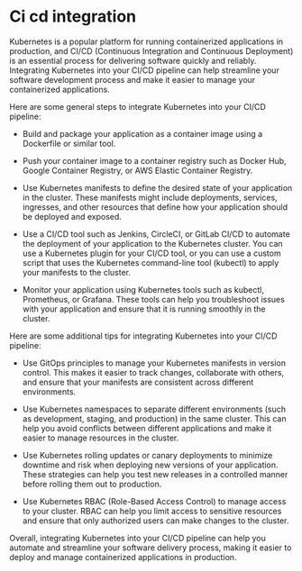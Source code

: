 # Ci cd integration
Kubernetes is a popular platform for running containerized applications in production, and CI/CD (Continuous Integration and Continuous Deployment) is an essential process for delivering software quickly and reliably. Integrating Kubernetes into your CI/CD pipeline can help streamline your software development process and make it easier to manage your containerized applications.

Here are some general steps to integrate Kubernetes into your CI/CD pipeline:

* Build and package your application as a container image using a Dockerfile or similar tool.

* Push your container image to a container registry such as Docker Hub, Google Container Registry, or AWS Elastic Container Registry.

* Use Kubernetes manifests to define the desired state of your application in the cluster. These manifests might include deployments, services, ingresses, and other resources that define how your application should be deployed and exposed.

* Use a CI/CD tool such as Jenkins, CircleCI, or GitLab CI/CD to automate the deployment of your application to the Kubernetes cluster. You can use a Kubernetes plugin for your CI/CD tool, or you can use a custom script that uses the Kubernetes command-line tool (kubectl) to apply your manifests to the cluster.

* Monitor your application using Kubernetes tools such as kubectl, Prometheus, or Grafana. These tools can help you troubleshoot issues with your application and ensure that it is running smoothly in the cluster.

Here are some additional tips for integrating Kubernetes into your CI/CD pipeline:

* Use GitOps principles to manage your Kubernetes manifests in version control. This makes it easier to track changes, collaborate with others, and ensure that your manifests are consistent across different environments.

* Use Kubernetes namespaces to separate different environments (such as development, staging, and production) in the same cluster. This can help you avoid conflicts between different applications and make it easier to manage resources in the cluster.

* Use Kubernetes rolling updates or canary deployments to minimize downtime and risk when deploying new versions of your application. These strategies can help you test new releases in a controlled manner before rolling them out to production.

* Use Kubernetes RBAC (Role-Based Access Control) to manage access to your cluster. RBAC can help you limit access to sensitive resources and ensure that only authorized users can make changes to the cluster.

Overall, integrating Kubernetes into your CI/CD pipeline can help you automate and streamline your software delivery process, making it easier to deploy and manage containerized applications in production.